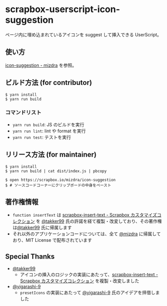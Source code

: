 # scrapbox-userscript-icon-suggestion

ページ内に埋め込まれているアイコンを suggest して挿入できる UserScript。

## 使い方

[icon-suggestion - mizdra](https://scrapbox.io/mizdra/icon-suggestion) を参照。

## ビルド方法 (for contributor)

```console
$ yarn install
$ yarn run build
```

### コマンドリスト

- `yarn run build`: JS のビルドを実行
- `yarn run lint`: lint や format を実行
- `yarn run test`: テストを実行

## リリース方法 (for maintainer)

```console
$ yarn install
$ yarn run build | cat dist/index.js | pbcopy

$ open https://scrapbox.io/mizdra/icon-suggestion
$ # ソースコードコーナーにクリップボードの中身をペースト
```

## 著作権情報

- `function insertText` は [scrapbox-insert-text - Scrapbox カスタマイズコレクション](https://scrapbox.io/customize/scrapbox-insert-text) を [@takker99](https://github.com/takker99) 氏の許諾を経て複製・改変しており、その著作権は[@takker99](https://github.com/takker99) 氏に帰属します
- それ以外のアプリケーションコードについては、全て [@mizdra](https://github.com/mizdra) に帰属しており、MIT License で配布されています

## Special Thanks

- [@takker99](https://github.com/takker99)
  - アイコンの挿入のロジックの実装にあたって、[scrapbox-insert-text - Scrapbox カスタマイズコレクション](https://scrapbox.io/customize/scrapbox-insert-text) を複製・改変しました
- [@yigarashi-9](https://github.com/yigarashi-9)
  - `presetIcons` の実装にあたって [@yigarashi-9](https://github.com/yigarashi-9) 氏のアイデアを拝借しました
